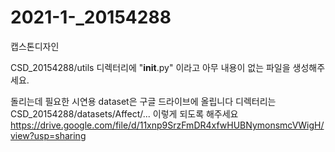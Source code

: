 # 2021-1-_20154288
캡스톤디자인

CSD_20154288/utils 디렉터리에 "__init__.py" 이라고 아무 내용이 없는 파일을 생성해주세요.

돌리는데 필요한 시연용 dataset은 구글 드라이브에 올립니다
디렉터리는 CSD_20154288/datasets/Affect/... 이렇게 되도록 해주세요
https://drive.google.com/file/d/11xnp9SrzFmDR4xfwHUBNymonsmcVWigH/view?usp=sharing
